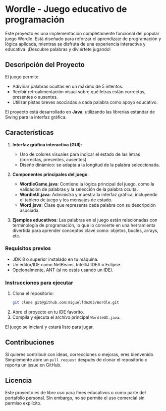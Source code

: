 # Wordle - Juego educativo de programación

Este proyecto es una implementación completamente funcional del popular juego Wordle. Está diseñado para reforzar el aprendizaje de programación y lógica aplicada, mientras se disfruta de una experiencia interactiva y educativa. ¡Descubre palabras y diviértete jugando!

## Descripción del Proyecto

El juego permite:
- Adivinar palabras ocultas en un máximo de 5 intentos.
- Recibir retroalimentación visual sobre qué letras están correctas, presentes o ausentes.
- Utilizar pistas breves asociadas a cada palabra como apoyo educativo.

El proyecto está desarrollado en **Java**, utilizando las librerías estándar de Swing para la interfaz gráfica.

## Características

1. **Interfaz gráfica interactiva (GUI)**:
   - Uso de colores visuales para indicar el estado de las letras (correctas, presentes, ausentes).
   - Diseño dinámico: se adapta a la longitud de la palabra seleccionada.

2. **Componentes principales del juego**:
   - **WordleGame.java**:
     Contiene la lógica principal del juego, como la validación de palabras y la selección de la palabra oculta.
   - **WordleUI.java**: 
     Administra y muestra la interfaz gráfica, incluyendo el tablero de juego y los mensajes de estado.
   - **Word.java**:
     Clase que representa cada palabra con su descripción asociada.

3. **Ejemplos educativos**:
   Las palabras en el juego están relacionadas con terminología de programación, lo que lo convierte en una herramienta divertida para aprender conceptos clave como: objetos, bucles, arrays, etc.


### Requisitos previos
- JDK 8 o superior instalado en tu máquina.
- Un editor/IDE como NetBeans, IntelliJ IDEA o Eclipse.
- Opcionalmente, ANT (si no estás usando un IDE).

### Instrucciones para ejecutar
1. Clona el repositorio:
   ```bash
   git clone git@github.com:miguelfdez03/Wordle.git
   ```
2. Abre el proyecto en tu IDE favorito.
3. Compila y ejecuta el archivo principal `WordleUI.java`.

El juego se iniciará y estará listo para jugar.

## Contribuciones

Si quieres contribuir con ideas, correcciones o mejoras, eres bienvenido. Simplemente abre un `pull request` después de clonar el repositorio o reporta un issue en GitHub.

## Licencia

Este proyecto es de libre uso para fines educativos o como parte del portafolio personal. Sin embargo, no se permite el uso comercial sin permiso explícito.

